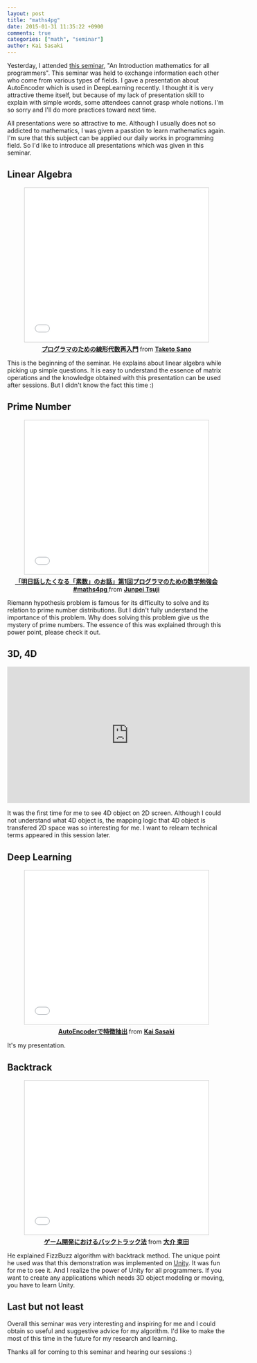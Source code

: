 ```yaml
---
layout: post
title: "maths4pg"
date: 2015-01-31 11:35:22 +0900
comments: true
categories: ["math", "seminar"]
author: Kai Sasaki
---
```


Yesterday, I attended [this seminar](http://connpass.com/event/10510/), "An Introduction mathematics for all programmers".
This seminar was held to exchange information each other who come from various types of fields. I gave a presentation about AutoEncoder which is used in DeepLearning recently. I thought it is very attractive theme itself, but because of my lack of presentation skill to explain with simple words, some attendees cannot grasp whole notions. I'm so sorry and I'll
do more practices toward next time.

<!-- more -->

All presentations were so attractive to me. Although I usually does not so addicted to mathematics, I was given a passtion
to learn mathematics again. I'm sure that this subject can be applied our daily works in programming field.
So I'd like to introduce all presentations which was given in this seminar.


## Linear Algebra
<div align="center">
<iframe src="//www.slideshare.net/slideshow/embed_code/44063603" width="425" height="355" frameborder="0" marginwidth="0" marginheight="0" scrolling="no" style="border:1px solid #CCC; border-width:1px; margin-bottom:5px; max-width: 100%;" allowfullscreen> </iframe> <div style="margin-bottom:5px"> <strong> <a href="//www.slideshare.net/taketo1024/ss-44063603" title="プログラマのための線形代数再入門" target="_blank">プログラマのための線形代数再入門</a> </strong> from <strong><a href="//www.slideshare.net/taketo1024" target="_blank">Taketo Sano</a></strong> </div>
</div>

This is the beginning of the seminar. He explains about linear algebra while picking up simple questions.
It is easy to understand the essence of matrix operations and the knowledge obtained with this presentation
can be used after sessions. But I didn't know the fact this time :)

## Prime Number

<div align="center">
<iframe src="//www.slideshare.net/slideshow/embed_code/44068064" width="425" height="355" frameborder="0" marginwidth="0" marginheight="0" scrolling="no" style="border:1px solid #CCC; border-width:1px; margin-bottom:5px; max-width: 100%;" allowfullscreen> </iframe> <div style="margin-bottom:5px"> <strong> <a href="//www.slideshare.net/junpeitsuji/maths4pj" title="「明日話したくなる「素数」のお話」第1回プログラマのための数学勉強会 #maths4pg " target="_blank">「明日話したくなる「素数」のお話」第1回プログラマのための数学勉強会 #maths4pg </a> </strong> from <strong><a href="//www.slideshare.net/junpeitsuji" target="_blank">Junpei Tsuji</a></strong> </div>
</div>

Riemann hypothesis problem is famous for its difficulty to solve and its relation to prime number distributions. But I didn't
fully understand the importance of this problem. Why does solving this problem give us the mystery of prime numbers.
The essence of this was explained through this power point, please check it out.

## 3D, 4D

<div align="center">
<iframe width="560" height="315" src="https://www.youtube.com/embed/YYfCUw4zZbU" frameborder="0" allowfullscreen></iframe>
</div>

It was the first time for me to see 4D object on 2D screen. Although I could not understand what 4D object is,
the mapping logic that 4D object is transfered 2D space was so interesting for me. I want to relearn technical terms appeared in this session later.

## Deep Learning

<div align="center">
<iframe src="//www.slideshare.net/slideshow/embed_code/44068385" width="425" height="355" frameborder="0" marginwidth="0" marginheight="0" scrolling="no" style="border:1px solid #CCC; border-width:1px; margin-bottom:5px; max-width: 100%;" allowfullscreen> </iframe> <div style="margin-bottom:5px"> <strong> <a href="//www.slideshare.net/lewuathe/auto-encoder-v2" title="AutoEncoderで特徴抽出" target="_blank">AutoEncoderで特徴抽出</a> </strong> from <strong><a href="//www.slideshare.net/lewuathe" target="_blank">Kai Sasaki</a></strong> </div>
</div>

It's my presentation.

## Backtrack

<div align="center">
<iframe src="//www.slideshare.net/slideshow/embed_code/44066429" width="425" height="355" frameborder="0" marginwidth="0" marginheight="0" scrolling="no" style="border:1px solid #CCC; border-width:1px; margin-bottom:5px; max-width: 100%;" allowfullscreen> </iframe> <div style="margin-bottom:5px"> <strong> <a href="//www.slideshare.net/ssuser2ab470/ss-44066429" title="ゲーム開発におけるバックトラック法" target="_blank">ゲーム開発におけるバックトラック法</a> </strong> from <strong><a href="//www.slideshare.net/ssuser2ab470" target="_blank">大介 束田</a></strong> </div>
</div>

He explained FizzBuzz algorithm with backtrack method. The unique point he used was that this demonstration was implemented
on [Unity](http://unity3d.com/). It was fun for me to see it. And I realize the power of Unity for all programmers. If you want to create any applications which needs 3D object modeling or moving, you have to learn Unity.

## Last but not least
Overall this seminar was very interesting and inspiring for me and I could obtain so useful and suggestive advice for my algorithm. I'd like to make the most of this time in the future for my research and learning.

Thanks all for coming to this seminar and hearing our sessions :)
